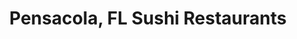 ---
layout: city
title: Pensacola, FL Sushi Restaurants
permalink: /florida/pensacola/
stateAbbr: FL
stateName: Florida
cityName: Pensacola
---